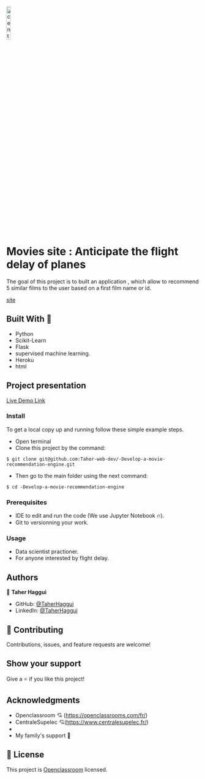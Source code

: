  



<img src = "https://www.ladn.eu/wp-content/uploads/2017/04/openclassrooms-supelec.png" alt="centrale logo" width="15%">

# Movies site  : Anticipate the flight delay of planes
The goal of this project is to built an  application , which allow to recommend 5 similar films to the user based on a first film name or id.  

[site](https://prediction-retard-avions.herokuapp.com/)

## Built With 🔨

- Python 
- Scikit-Learn
- Flask
- supervised machine learning.
- Heroku
- html

## Project presentation

[Live Demo Link](https://www.youtube.com/watch?v=uzrCQMTUeMo&list=PLl2tX_AjHqW_9Nh29QwrFsIkQKCVP6h8n)

### Install

To get a local copy up and running follow these simple example steps.
- Open terminal
- Clone this project by the command: 

```
$ git clone git@github.com:Taher-web-dev/-Develop-a-movie-recommendation-engine.git
```

- Then go to the main folder using the next command:

```
$ cd -Develop-a-movie-recommendation-engine
```




### Prerequisites

- IDE to edit and run the code (We use Jupyter Notebook 🔥).
- Git to versionning your work.


### Usage

- Data scientist practioner.
- For anyone interested by flight delay.


## Authors

👤 **Taher Haggui**

- GitHub: [@TaherHaggui](https://github.com/Taher-web-dev)
- LinkedIn: [@TaherHaggui](https://www.linkedin.com/in/taher-haggui-66b5a6198/)


## 🤝 Contributing

Contributions, issues, and feature requests are welcome!



## Show your support

Give a ⭐️ if you like this project!


## Acknowledgments
- Openclassroom  💘 (https://openclassrooms.com/fr/)
- CentraleSupelec 💘(https://www.centralesupelec.fr/)
- 
- My family's support 🙌

## 📝 License

This project is [Openclassroom](https://openclassrooms.com/fr/) licensed.
